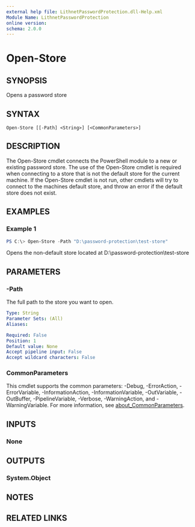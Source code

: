 ```yaml
---
external help file: LithnetPasswordProtection.dll-Help.xml
Module Name: LithnetPasswordProtection
online version:
schema: 2.0.0
---
```


# Open-Store

## SYNOPSIS
Opens a password store

## SYNTAX

```
Open-Store [[-Path] <String>] [<CommonParameters>]
```

## DESCRIPTION
The Open-Store cmdlet connects the PowerShell module to a new or existing password store. The use of the Open-Store cmdlet is required when connecting to a store that is not the default store for the current machine. If the Open-Store cmdlet is not run, other cmdlets will try to connect to the machines default store, and throw an error if the default store does not exist.

## EXAMPLES

### Example 1
```powershell
PS C:\> Open-Store -Path "D:\password-protection\test-store"
```

Opens the non-default store located at D:\password-protection\test-store

## PARAMETERS

### -Path
The full path to the store you want to open.

```yaml
Type: String
Parameter Sets: (All)
Aliases:

Required: False
Position: 1
Default value: None
Accept pipeline input: False
Accept wildcard characters: False
```

### CommonParameters
This cmdlet supports the common parameters: -Debug, -ErrorAction, -ErrorVariable, -InformationAction, -InformationVariable, -OutVariable, -OutBuffer, -PipelineVariable, -Verbose, -WarningAction, and -WarningVariable. For more information, see [about_CommonParameters](http://go.microsoft.com/fwlink/?LinkID=113216).

## INPUTS

### None

## OUTPUTS

### System.Object
## NOTES

## RELATED LINKS
